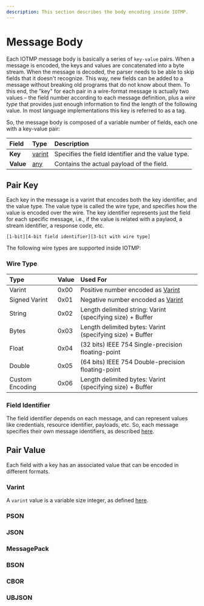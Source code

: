 ```yaml
---
description: This section describes the body encoding inside IOTMP.
---
```


# Message Body

Each IOTMP message body is basically a series of `key-value` pairs. When a message is encoded, the keys and values are concatenated into a byte stream. When the message is decoded, the parser needs to be able to skip fields that it doesn't recognize. This way, new fields can be added to a message without breaking old programs that do not know about them. To this end, the "key" for each pair in a wire-format message is actually two values – the field number according to each message definition, plus a _wire type_ that provides just enough information to find the length of the following value. In most language implementations this key is referred to as a tag.

So, the message body is composed of a variable number of fields, each one with a key-value pair:

| Field | Type | Description |
| :--- | :--- | :--- |
| **Key** | [varint](../definitions.md#varint) | Specifies the field identifier and the value type. |
| **Value** | [any](../definitions.md#any) | Contains the actual payload of the field. |

## Pair Key

Each key in the message is a varint that encodes both the key identifier, and the value type. The value type is called the wire type, and specifies how the value is encoded over the wire. The key identifier represents just the field for each specific message, i.e., if the value is related with a paylaod, a stream identifier, a response code, etc.

```text
[1-bit][4-bit field identifier][3-bit with wire type] 
```

The following wire types are supported inside IOTMP: 

### Wire Type

| Type | Value | Used For |
| :--- | :--- | :--- |
| Varint | 0x00 | Positive number encoded as [Varint](../definitions.md#varint)  |
| Signed Varint | 0x01 | Negative number encoded as [Varint](../definitions.md#varint) |
| String | 0x02 | Length delimited string: Varint \(specifying size\) + Buffer |
| Bytes | 0x03 | Length delimited bytes: Varint \(specifying size\) + Buffer |
| Float | 0x04 | \(32 bits\) IEEE 754 Single-precision floating-point |
| Double | 0x05 | \(64 bits\) IEEE 754 Double-precision floating-point |
| Custom Encoding | 0x06 | Length delimited bytes: Varint \(specifying size\) + Buffer |

### Field Identifier

The field identifier depends on each message, and can represent values like credentials, resource identifier, payloads, etc. So, each message specifies their own message identifiers, as described [here](../messages/).

## Pair Value

Each field with a key has an associated value that can be encoded in different formats.

### Varint

A `varint` value is a variable size integer, as defined [here](../definitions.md#varint).

### PSON

### JSON

### MessagePack

### BSON

### CBOR

### UBJSON

